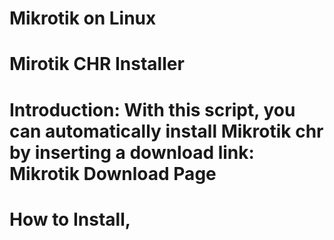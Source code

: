 # Mikrotik on Linux
# Mirotik CHR Installer


# Introduction: With this script, you can automatically install Mikrotik chr by inserting a download link: Mikrotik Download Page

# How to Install,
